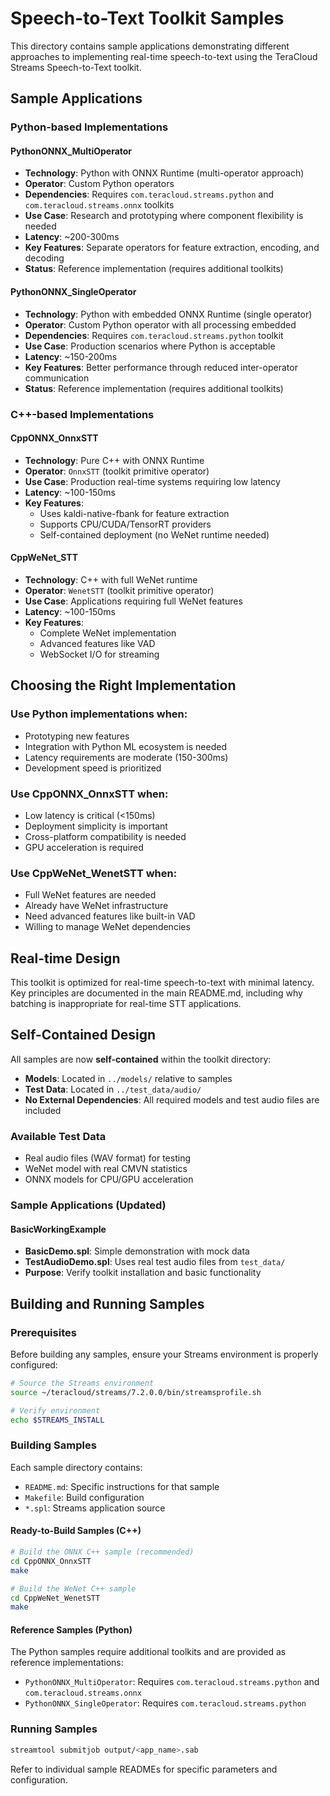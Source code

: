 # Speech-to-Text Toolkit Samples

This directory contains sample applications demonstrating different approaches to implementing real-time speech-to-text using the TeraCloud Streams Speech-to-Text toolkit.

## Sample Applications

### Python-based Implementations

#### PythonONNX_MultiOperator
- **Technology**: Python with ONNX Runtime (multi-operator approach)
- **Operator**: Custom Python operators
- **Dependencies**: Requires `com.teracloud.streams.python` and `com.teracloud.streams.onnx` toolkits
- **Use Case**: Research and prototyping where component flexibility is needed
- **Latency**: ~200-300ms
- **Key Features**: Separate operators for feature extraction, encoding, and decoding
- **Status**: Reference implementation (requires additional toolkits)

#### PythonONNX_SingleOperator
- **Technology**: Python with embedded ONNX Runtime (single operator)
- **Operator**: Custom Python operator with all processing embedded
- **Dependencies**: Requires `com.teracloud.streams.python` toolkit
- **Use Case**: Production scenarios where Python is acceptable
- **Latency**: ~150-200ms
- **Key Features**: Better performance through reduced inter-operator communication
- **Status**: Reference implementation (requires additional toolkits)

### C++-based Implementations

#### CppONNX_OnnxSTT
- **Technology**: Pure C++ with ONNX Runtime
- **Operator**: `OnnxSTT` (toolkit primitive operator)
- **Use Case**: Production real-time systems requiring low latency
- **Latency**: ~100-150ms
- **Key Features**:
  - Uses kaldi-native-fbank for feature extraction
  - Supports CPU/CUDA/TensorRT providers
  - Self-contained deployment (no WeNet runtime needed)

#### CppWeNet_STT
- **Technology**: C++ with full WeNet runtime
- **Operator**: `WenetSTT` (toolkit primitive operator)
- **Use Case**: Applications requiring full WeNet features
- **Latency**: ~100-150ms
- **Key Features**:
  - Complete WeNet implementation
  - Advanced features like VAD
  - WebSocket I/O for streaming

## Choosing the Right Implementation

### Use Python implementations when:
- Prototyping new features
- Integration with Python ML ecosystem is needed
- Latency requirements are moderate (150-300ms)
- Development speed is prioritized

### Use CppONNX_OnnxSTT when:
- Low latency is critical (<150ms)
- Deployment simplicity is important
- Cross-platform compatibility is needed
- GPU acceleration is required

### Use CppWeNet_WenetSTT when:
- Full WeNet features are needed
- Already have WeNet infrastructure
- Need advanced features like built-in VAD
- Willing to manage WeNet dependencies

## Real-time Design

This toolkit is optimized for real-time speech-to-text with minimal latency. Key principles are documented in the main README.md, including why batching is inappropriate for real-time STT applications.

## Self-Contained Design

All samples are now **self-contained** within the toolkit directory:

- **Models**: Located in `../models/` relative to samples
- **Test Data**: Located in `../test_data/audio/` 
- **No External Dependencies**: All required models and test audio files are included

### Available Test Data
- Real audio files (WAV format) for testing
- WeNet model with real CMVN statistics  
- ONNX models for CPU/GPU acceleration

### Sample Applications (Updated)

#### BasicWorkingExample
- **BasicDemo.spl**: Simple demonstration with mock data
- **TestAudioDemo.spl**: Uses real test audio files from `test_data/`
- **Purpose**: Verify toolkit installation and basic functionality

## Building and Running Samples

### Prerequisites

Before building any samples, ensure your Streams environment is properly configured:

```bash
# Source the Streams environment
source ~/teracloud/streams/7.2.0.0/bin/streamsprofile.sh

# Verify environment
echo $STREAMS_INSTALL
```

### Building Samples

Each sample directory contains:
- `README.md`: Specific instructions for that sample
- `Makefile`: Build configuration
- `*.spl`: Streams application source

#### Ready-to-Build Samples (C++)
```bash
# Build the ONNX C++ sample (recommended)
cd CppONNX_OnnxSTT
make

# Build the WeNet C++ sample  
cd CppWeNet_WenetSTT
make
```

#### Reference Samples (Python)
The Python samples require additional toolkits and are provided as reference implementations:
- `PythonONNX_MultiOperator`: Requires `com.teracloud.streams.python` and `com.teracloud.streams.onnx`
- `PythonONNX_SingleOperator`: Requires `com.teracloud.streams.python`

### Running Samples
```bash
streamtool submitjob output/<app_name>.sab
```

Refer to individual sample READMEs for specific parameters and configuration.
